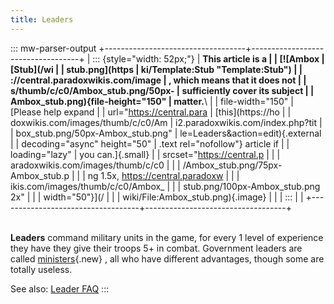 ```yaml
---
title: Leaders
---
```

::: mw-parser-output
+-----------------------------------+-----------------------------------+
| ::: {style="width: 52px;"}        | **This article is a               |
| [![Ambox                          | [Stub](/wi                        |
| stub.png](https                   | ki/Template:Stub "Template:Stub") |
| ://central.paradoxwikis.com/image | , which means that it does not    |
| s/thumb/c/c0/Ambox_stub.png/50px- | sufficiently cover its subject    |
| Ambox_stub.png){file-height="150" | matter.**\                        |
| file-width="150"                  | [Please help expand               |
| url="https://central.para         | [this](https://ho                 |
| doxwikis.com/images/thumb/c/c0/Am | i2.paradoxwikis.com/index.php?tit |
| box_stub.png/50px-Ambox_stub.png" | le=Leaders&action=edit){.external |
| decoding="async" height="50"      | .text rel="nofollow"} article if  |
| loading="lazy"                    | you can.]{.small}                 |
| srcset="https://central.p         |                                   |
| aradoxwikis.com/images/thumb/c/c0 |                                   |
| /Ambox_stub.png/75px-Ambox_stub.p |                                   |
| ng 1.5x, https://central.paradoxw |                                   |
| ikis.com/images/thumb/c/c0/Ambox_ |                                   |
| stub.png/100px-Ambox_stub.png 2x" |                                   |
| width="50"}](/                    |                                   |
| wiki/File:Ambox_stub.png){.image} |                                   |
| :::                               |                                   |
+-----------------------------------+-----------------------------------+

\
**Leaders** command military units in the game, for every 1 level of
experience they have they give their troops 5+ in combat. Government
leaders are called
[ministers](/wiki/index.php?title=Ministers&action=edit&redlink=1 "Ministers (page does not exist)"){.new}
, all who have different advantages, though some are totally useless.

See also: [Leader FAQ](/wiki/Leader_FAQ "Leader FAQ")
:::
